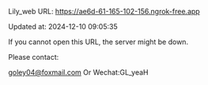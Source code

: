 Lily_web URL: https://ae6d-61-165-102-156.ngrok-free.app

Updated at: 2024-12-10 09:05:35

If you cannot open this URL, the server might be down.

Please contact: 

goley04@foxmail.com Or Wechat:GL_yeaH